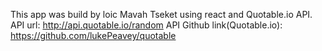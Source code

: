 This app was build by loic Mavah Tseket using react and Quotable.io API. 
API url: http://api.quotable.io/random
API Github link(Quotable.io): https://github.com/lukePeavey/quotable